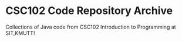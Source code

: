 # CSC102 Code Repository Archive
Collections of Java code from CSC102 Introduction to Programming at SIT,KMUTT!

